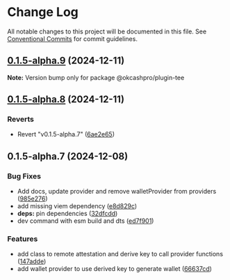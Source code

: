 # Change Log

All notable changes to this project will be documented in this file.
See [Conventional Commits](https://conventionalcommits.org) for commit guidelines.

## [0.1.5-alpha.9](https://github.com/okcashpro/okai/compare/v0.1.5-alpha.8...v0.1.5-alpha.9) (2024-12-11)

**Note:** Version bump only for package @okcashpro/plugin-tee





## [0.1.5-alpha.8](https://github.com/okcashpro/okai/compare/v0.1.5-alpha.7...v0.1.5-alpha.8) (2024-12-11)


### Reverts

* Revert "v0.1.5-alpha.7" ([6ae2e65](https://github.com/okcashpro/okai/commit/6ae2e65b31a23c7f2fed9965db8b4384292ef576))





## 0.1.5-alpha.7 (2024-12-08)


### Bug Fixes

* Add docs, update provider and remove walletProvider from providers ([985e276](https://github.com/okcashpro/okai/commit/985e2766fa93affd85e79eb2d7b611b270b47451))
* add missing viem dependency ([e8d829c](https://github.com/okcashpro/okai/commit/e8d829c4ca7d030f6cafc9d7f4f30763841b665c))
* **deps:** pin dependencies ([32dfcdd](https://github.com/okcashpro/okai/commit/32dfcdd108a15e85f92d786a5ce7db2d2f5a35b4))
* dev command with esm build and dts ([ed7f901](https://github.com/okcashpro/okai/commit/ed7f90119a20d97efd22bf5f3ea878e95e5ef988))


### Features

* add class to remote attestation and derive key to call provider functions ([147adde](https://github.com/okcashpro/okai/commit/147adde8d6a7596d831064dc0be2ca0872c42a7c))
* add wallet provider to use derived key to generate wallet ([66637cd](https://github.com/okcashpro/okai/commit/66637cd244b7e820114783f9547227f00c019740))
